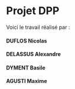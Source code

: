 # Projet DPP

Voici le travail réalisé par :

#### DUFLOS Nicolas
#### DELASSUS Alexandre
#### DYMENT Basile
#### AGUSTI Maxime

